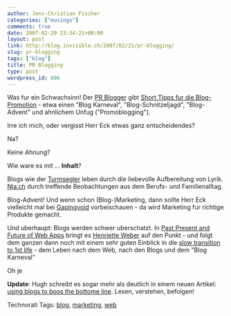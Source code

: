 ```yaml
---
author: Jens-Christian Fischer
categories: ["musings"]
comments: true
date: 2007-02-20 23:34:21+00:00
layout: post
link: http://blog.invisible.ch/2007/02/21/pr-blogging/
slug: pr-blogging
tags: ["blog"]
title: PR Blogging
type: post
wordpress_id: 606
---
```


Was fur ein Schwachsinn! Der [PR Blogger][1] gibt [Short Tipps fur die Blog-Promotion][2] - etwa einen "Blog Karneval", "Blog-Schnitzeljagd", "Blog-Advent" und ahnlichem Unfug ("Promoblogging").

Irre ich mich, oder vergisst Herr Eck etwas ganz entscheidendes?

Na?

Keine Ahnung?

Wie ware es mit ... **Inhalt**? 

Blogs wie der [Turmsegler][3] leben durch die liebevolle Aufbereitung von Lyrik. [Nja.ch][4] durch treffende Beobachtungen aus dem Berufs- und Familienalltag. 

Blog-Advent! Und wenn schon (Blog-)Marketing, dann sollte Herr Eck vielleicht mal bei [Gapingvoid][5] vorbeischauen - da wird Marketing fur richtige Produkte gemacht. 

Und uberhaupt: Blogs werden schwer uberschatzt. In [Past Present and Future of Web Apps][6] bringt es [Henriette Weber][7] auf den Punkt - und folgt dem ganzen dann noch mit einem sehr guten Einblick in die [slow transition to 1st life][8] - dem Leben nach dem Web, nach den Blogs und dem "Blog Karneval"

Oh je

**Update**: Hugh schreibt es sogar mehr als deutlich in einem neuen Artikel: [using blogs to boos the bottome line][9]. Lesen, verstehen, befolgen!


[1]: http://klauseck.typepad.com/
[2]: http://klauseck.typepad.com/prblogger/2007/02/shorttipps_fr_d.html
[3]: http://turmsegler.net
[4]: http://www.nja.ch
[5]: http://gapingvoid.com/
[6]: http://henrietteweber.com/2007/02/19/past-present-and-future-of-web/
[7]: http://henrietteweber.com
[8]: http://henrietteweber.com/2007/02/20/a-very-slow-transition-to-1st-life/
[9]: http://www.gapingvoid.com/Moveable_Type/archives/003748.html



Technorati Tags: [blog](http://www.technorati.com/tag/blog), [marketing](http://www.technorati.com/tag/marketing), [web](http://www.technorati.com/tag/web)
